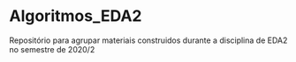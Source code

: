 # Algoritmos_EDA2
Repositório para agrupar materiais construidos durante a disciplina de EDA2 no semestre de 2020/2

